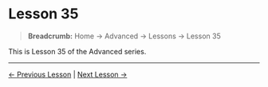 # Lesson 35

> **Breadcrumb:** Home → Advanced → Lessons → Lesson 35

This is Lesson 35 of the Advanced series.

---

[← Previous Lesson](lesson_34.md) | [Next Lesson →](lesson_36.md)
